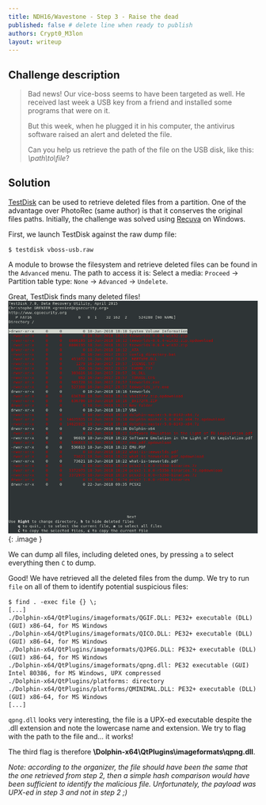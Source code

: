 ```yaml
---
title: NDH16/Wavestone - Step 3 - Raise the dead
published: false # delete line when ready to publish
authors: Crypt0_M3lon
layout: writeup
---
```


## Challenge description
> Bad news! Our vice-boss seems to have been targeted as well. He received last week a USB key from a friend and installed some programs that were on it.
> 
> But this week, when he plugged it in his computer, the antivirus software raised an alert and deleted the file.
> 
> Can you help us retrieve the path of the file on the USB disk, like this: *\path\to\file*?

## Solution 
[TestDisk](https://www.cgsecurity.org/wiki/TestDisk) can be used to retrieve deleted files from a partition. One of the advantage over PhotoRec (same author) is that it conserves the original files paths. Initially, the challenge was solved using [Recuva](https://www.ccleaner.com/recuva) on Windows.

First, we launch TestDisk against the raw dump file:
```terminal
$ testdisk vboss-usb.raw
```
A module to browse the filesystem and retrieve deleted files can be found in the `Advanced` menu. The path to access it is: Select a media: `Proceed` -> Partition table type: `None` ->  `Advanced` -> `Undelete`.

Great, TestDisk finds many deleted files!
![TestDisk](/assets/ndh18-wavestone-testdisk.png){: .image }

We can dump all files, including deleted ones, by pressing `a` to select everything then `C` to dump.

Good! We have retrieved all the deleted files from the dump. We try to run `file` on all of them to identify potential suspicious files:
```terminal
$ find . -exec file {} \;
[...]
./Dolphin-x64/QtPlugins/imageformats/QGIF.DLL: PE32+ executable (DLL) (GUI) x86-64, for MS Windows
./Dolphin-x64/QtPlugins/imageformats/QICO.DLL: PE32+ executable (DLL) (GUI) x86-64, for MS Windows
./Dolphin-x64/QtPlugins/imageformats/QJPEG.DLL: PE32+ executable (DLL) (GUI) x86-64, for MS Windows
./Dolphin-x64/QtPlugins/imageformats/qpng.dll: PE32 executable (GUI) Intel 80386, for MS Windows, UPX compressed
./Dolphin-x64/QtPlugins/platforms: directory
./Dolphin-x64/QtPlugins/platforms/QMINIMAL.DLL: PE32+ executable (DLL) (GUI) x86-64, for MS Windows
[...]
```
`qpng.dll` looks very interesting, the file is a UPX-ed executable despite the .dll extension and note the lowercase name and extension. We try to flag with the path to the file and... it works!

The third flag is therefore **\Dolphin-x64\QtPlugins\imageformats\qpng.dll**.

*Note: according to the organizer, the file should have been the same that the one retrieved from step 2, then a simple hash comparison would have been sufficient to identify the malicious file. Unfortunately, the payload was UPX-ed in step 3 and not in step 2 ;)*
